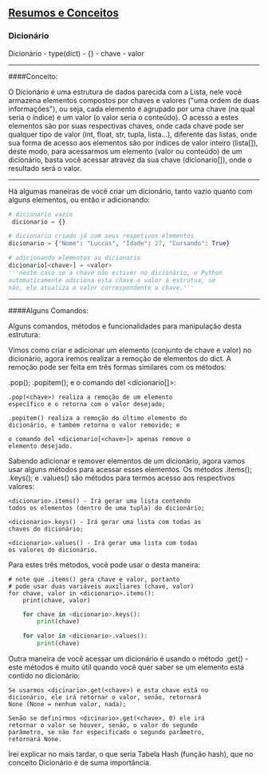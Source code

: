 ## [Resumos e Conceitos](#Resumos-e-Conceitos)

### **Dicionário**

Dicionário - type(dict) - {} - chave - valor
___________
####Conceito:

O Dicionário é uma estrutura de dados parecida com a Lista,
nele você armazena elementos compostos por chaves e valores
("uma ordem de duas informações"), ou seja, cada elemento é 
agrupado por uma chave (na qual seria o índice) e um valor 
(o valor seria o conteúdo). O acesso a estes elementos são
por suas respectivas chaves, onde cada chave pode ser
qualquer tipo de valor (int, float, str, tupla, lista...), 
diferente das listas, onde sua forma de acesso aos elementos 
são por índices de valor inteiro (lista[<int>]), deste modo,
para acessarmos um elemento (valor ou conteúdo) de um dicionário,
basta você acessar atravéz da sua chave (dicionario[<chave>]),
onde o resultado será o valor.
____________________________________________________________
Há algumas maneiras de você criar um dicionário, tanto vazio
quanto com alguns elementos, ou então ir adicionando:

~~~python
# dicionario vazio
 dicionario = {} 

# dicionario criado já com seus respetivos elementos
dicionario = {"Nome": "Luccas", "Idade": 27, "Cursando": True}

# adicionando elementos ao dicionario
dicionario[<chave>] = <valor>
'''neste caso se a chave não estiver no dicionário, o Python
automaticamente adiciona esta chave e valor à estrutua, se
não, ele atualiza o valor correspondente a chave.'''
~~~
__________________
####Alguns Comandos:

Alguns comandos, métodos e funcionalidades para manipulação 
desta estrutura:

Vimos como criar e adicionar um elemento (conjunto de chave e 
valor) no dicionário, agora iremos realizar a remoção de 
elementos do dict. A remoção pode ser feita em três formas 
similares com os métodos:


<dicionario>.pop(<chave>); 
<dicionario>.popitem(); 
e o comando del <dicionario[<chave>]>:

	.pop(<chave>) realiza a remoção de um elemento 
	específico e o retorna com o valor desejado;

	.popitem() realiza a remoção do último elemento do 
	dicionário, e também retorna o valor removido; e

	o comando del <dicionario[<chave>]> apenas remove o 
	elemento desejado.

Sabendo adicionar e remover elementos de um dicionário, agora 
vamos usar alguns métodos para acessar esses elementos. Os 
métodos <dicionario>.items(); <dicionario>.keys(); e 
<dicionario>.values() são métodos para termos acesso aos 
respectivos valores:

	<dicionario>.items() - Irá gerar uma lista contendo 
	todos os elementos (dentro de uma tupla) do dicionário;

	<dicionario>.keys() - Irá gerar uma lista com todas as 
	chaves do dicionário;

	<dicionario>.values() - Irá gerar uma lista com todas 
	os valores do dicionário.

Para estes três métodos, você pode usar o <for> desta maneira:

	# note que .items() gera chave e valor, portanto
	# pode usar duas variáveis auxiliares (chave, valor)
	for chave, valor in <dicionario>.items():
		print(chave, valor)
~~~python
	for chave in <dicionario>.keys():
		print(chave)

	for valor in <dicionario>.values():
		print(chave)
~~~

Outra maneira de você acessar um dicionário é usando o método
<dicinario>.get(<chave>) - este métodos é muito útil quando
você quer saber se um elemento está contido no dicionário:

	Se usarmos <dicinario>.get(<chave>) e esta chave está no
	dicionário, ele irá retornar o valor, senão, retornará
	None (None = nenhum valor, nada);

	Senão se definirmos <dicinario>.get(<chave>, 0) ele irá 
	retornar o valor se houver, senão, o valor do segundo 
	parâmetro, se não for especificado o segundo parâmetro,
	retornará None.

Irei explicar no mais tardar, o que seria Tabela Hash (função hash),
que no conceito Dicionário é de suma importância.
